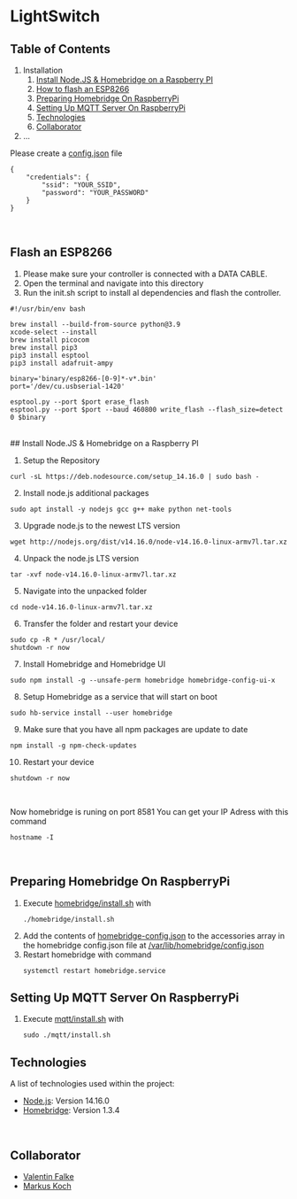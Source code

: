 # LightSwitch

## Table of Contents
1. Installation
    1. [Install Node.JS & Homebridge on a Raspberry PI](#install-node-and-homebridge)
    2. [How to flash an ESP8266](#flash-a-esp)
    3. [Preparing Homebridge On RaspberryPi](#preparing-homebridge-on-raspberrypi)
    4. [Setting Up MQTT Server On RaspberryPi](#setting-up-mqtt-server-on-raspberrypi)
    5. [Technologies](#technologies)
    5. [Collaborator](#collaborator)
2. ...


Please create a [config.json](./controller/boot/config.json) file
```
{
    "credentials": {
        "ssid": "YOUR_SSID",
        "password": "YOUR_PASSWORD"
    }
}
```

</br>

## Flash an ESP8266
1. Please make sure your controller is connected with a DATA CABLE.
2. Open the terminal and navigate into this directory
3. Run the init.sh script to install al dependencies and flash the controller.
```
#!/usr/bin/env bash

brew install --build-from-source python@3.9
xcode-select --install
brew install picocom
brew install pip3
pip3 install esptool
pip3 install adafruit-ampy

binary='binary/esp8266-[0-9]*-v*.bin'
port='/dev/cu.usbserial-1420'

esptool.py --port $port erase_flash
esptool.py --port $port --baud 460800 write_flash --flash_size=detect 0 $binary
```

</br>
## Install Node.JS & Homebridge on a Raspberry PI

1. Setup the Repository
```
curl -sL https://deb.nodesource.com/setup_14.16.0 | sudo bash -
````

2. Install node.js additional packages
```
sudo apt install -y nodejs gcc g++ make python net-tools
```

3. Upgrade node.js to the newest LTS version
```
wget http://nodejs.org/dist/v14.16.0/node-v14.16.0-linux-armv7l.tar.xz
```

4. Unpack the node.js LTS version
```
tar -xvf node-v14.16.0-linux-armv7l.tar.xz
```

5. Navigate into the unpacked folder
```
cd node-v14.16.0-linux-armv7l.tar.xz
````

6. Transfer the folder and restart your device
```
sudo cp -R * /usr/local/
shutdown -r now
```

7. Install Homebridge and Homebridge UI
```
sudo npm install -g --unsafe-perm homebridge homebridge-config-ui-x
```

8. Setup Homebridge as a service that will start on boot
```
sudo hb-service install --user homebridge
```

9. Make sure that you have all npm packages are update to date
```
npm install -g npm-check-updates
```

10. Restart your device
```
shutdown -r now
```

</br>

Now homebridge is runing on port 8581
You can get your IP Adress with this command
```
hostname -I
```

</br>

## Preparing Homebridge On RaspberryPi

1. Execute [homebridge/install.sh](homebridge/install.sh) with
    ````
    ./homebridge/install.sh
    ````
2. Add the contents of [homebridge-config.json](homebridge/install.sh) to the accessories array in the homebridge config.json file at [/var/lib/homebridge/config.json](/var/lib/homebridge/config.json)
3. Restart homebridge with command
    ````
    systemctl restart homebridge.service
    ````

## Setting Up MQTT Server On RaspberryPi

1. Execute [mqtt/install.sh](mqtt/install.sh) with
    ````
    sudo ./mqtt/install.sh
    ````


## Technologies
A list of technologies used within the project:
* [Node.js](https://nodejs.org): Version 14.16.0
* [Homebridge](https://homebridge.io): Version 1.3.4

</br>

## Collaborator

* [Valentin Falke](https://github.com/vale700)</br>
* [Markus Koch](https://github.com/markuskooche)